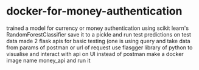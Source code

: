 # docker-for-money-authentication
trained  a  model for currency or money authentication using scikit learn's  RandomForestClassifier 
save it to a pickle and run test predictions on test data
made 2 flask apis for basic testing (one is using query and take data from params of postman or url of request
use flasgger library of python to visualise and interact with api on UI instead of postman
make a docker image name money_api and run it
